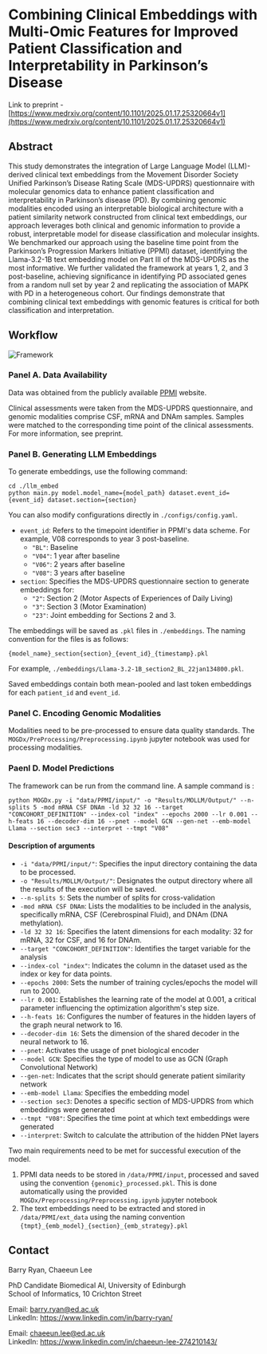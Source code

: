 # Combining Clinical Embeddings with Multi-Omic Features for Improved Patient Classification and Interpretability in Parkinson’s Disease

Link to preprint - [https://www.medrxiv.org/content/10.1101/2025.01.17.25320664v1](https://www.medrxiv.org/content/10.1101/2025.01.17.25320664v1)

## Abstract

This study demonstrates the integration of Large Language Model (LLM)-derived clinical text embeddings from the Movement Disorder Society Unified Parkinson’s Disease Rating Scale (MDS-UPDRS) questionnaire with molecular genomics data to enhance patient classification and interpretability in Parkinson’s disease (PD). By combining genomic modalities encoded using an interpretable biological architecture with a patient similarity network constructed from clinical text embeddings, our approach leverages both clinical and genomic information to provide a robust, interpretable model for disease classification and molecular insights. We benchmarked our approach using the baseline time point from the Parkinson’s Progression Markers Initiative (PPMI) dataset, identifying the Llama-3.2-1B text embedding model on Part III of the MDS-UPDRS as the most informative. We further validated the framework at years 1, 2, and 3 post-baseline, achieving significance in identifying PD associated genes from a random null set by year 2 and replicating the association of MAPK with PD in a heterogeneous cohort. Our findings demonstrate that combining clinical text embeddings with genomic features is critical for both classification and interpretation.

## Workflow

![Framework](./workflow_diagrams/pipeline.jpg)

### Panel A. Data Availability

Data was obtained from the publicly available [PPMI](https://www.ppmi-info.org/) website.

Clinical assessments were taken from the MDS-UPDRS questionnaire, and genomic modalities comprise CSF, mRNA and DNAm samples. Samples were matched to the corresponding time point of the clinical assessments. For more information, see preprint.

### Panel B. Generating LLM Embeddings

To generate embeddings, use the following command:

```
cd ./llm_embed
python main.py model.model_name={model_path} dataset.event_id={event_id} dataset.section={section}
```

You can also modify configurations directly in `./configs/config.yaml`.

*   `event_id`: Refers to the timepoint identifier in PPMI's data scheme. For example, V08 corresponds to year 3 post-baseline.
    *   `"BL"`: Baseline
    *   `"V04"`: 1 year after baseline
    *   `"V06"`: 2 years after baseline
    *   `"V08"`: 3 years after baseline
*   `section`: Specifies the MDS-UPDRS questionnaire section to generate embeddings for:
    *   `"2"`: Section 2 (Motor Aspects of Experiences of Daily Living)
    *   `"3"`: Section 3 (Motor Examination)
    *   `"23"`: Joint embedding for Sections 2 and 3.

The embeddings will be saved as `.pkl` files in `./embeddings`. The naming convention for the files is as follows:

```
{model_name}_section{section}_{event_id}_{timestamp}.pkl
```

For example, `./embeddings/Llama-3.2-1B_section2_BL_22jan134800.pkl`.

Saved embeddings contain both mean-pooled and last token embeddings for each `patient_id` and `event_id`.

### Panel C. Encoding Genomic Modalities

Modalities need to be pre-processed to ensure data quality standards. The `MOGDx/PreProcessing/Preprocessing.ipynb` jupyter notebook was used for processing modalities.

### Paenl D. Model Predictions

The framework can be run from the command line. A sample command is :

```
python MOGDx.py -i "data/PPMI/input/" -o "Results/MOLLM/Output/" --n-splits 5 -mod mRNA CSF DNAm -ld 32 32 16 --target "CONCOHORT_DEFINITION" --index-col "index" --epochs 2000 --lr 0.001 --h-feats 16 --decoder-dim 16 --pnet --model GCN --gen-net --emb-model Llama --section sec3 --interpret --tmpt "V08"
```

#### Description of arguments

*   `-i "data/PPMI/input/"`: Specifies the input directory containing the data to be processed.
*   `-o "Results/MOLLM/Output/"`: Designates the output directory where all the results of the execution will be saved.
*   `--n-splits 5`: Sets the number of splits for cross-validation
*   `-mod mRNA CSF DNAm`: Lists the modalities to be included in the analysis, specifically mRNA, CSF (Cerebrospinal Fluid), and DNAm (DNA methylation).
*   `-ld 32 32 16`: Specifies the latent dimensions for each modality: 32 for mRNA, 32 for CSF, and 16 for DNAm.
*   `--target "CONCOHORT_DEFINITION"`: Identifies the target variable for the analysis
*   `--index-col "index"`: Indicates the column in the dataset used as the index or key for data points.
*   `--epochs 2000`: Sets the number of training cycles/epochs the model will run to 2000.
*   `--lr 0.001`: Establishes the learning rate of the model at 0.001, a critical parameter influencing the optimization algorithm's step size.
*   `--h-feats 16`: Configures the number of features in the hidden layers of the graph neural network to 16.
*   `--decoder-dim 16`: Sets the dimension of the shared decoder in the neural network to 16.
*   `--pnet`: Activates the usage of pnet biological encoder
*   `--model GCN`: Specifies the type of model to use as GCN (Graph Convolutional Network)
*   `--gen-net`: Indicates that the script should generate patient similarity network
*   `--emb-model Llama`: Specifies the embedding model
*   `--section sec3`: Denotes a specific section of MDS-UPDRS from which embeddings were generated
*   `--tmpt "V08"`: Specifies the time point at which text embeddings were generated
*   `--interpret`: Switch to calculate the attribution of the hidden PNet layers

Two main requirements need to be met for successful execution of the model.

1.  PPMI data needs to be stored in `/data/PPMI/input`, processed and saved using the convention `{genomic}_processed.pkl`. This is done automatically using the provided `MOGDx/Preprocessing/Preprocessing.ipynb` jupyter notebook
2.  The text embeddings need to be extracted and stored in `/data/PPMI/ext_data` using the naming convention `{tmpt}_{emb_model}_{section}_{emb_strategy}.pkl`

## Contact

Barry Ryan, Chaeeun Lee

PhD Candidate Biomedical AI, University of Edinburgh   
School of Informatics, 10 Crichton Street

Email: barry.ryan@ed.ac.uk   
LinkedIn: https://www.linkedin.com/in/barry-ryan/

Email: chaeeun.lee@ed.ac.uk   
LinkedIn: https://www.linkedin.com/in/chaeeun-lee-274210143/